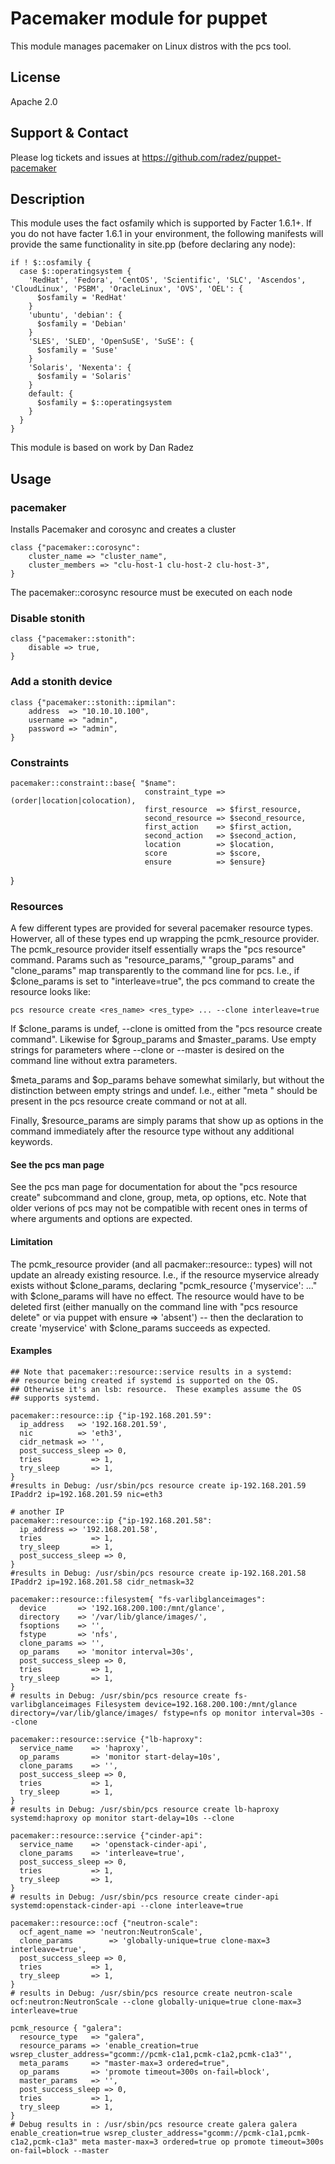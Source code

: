 # Pacemaker module for puppet

This module manages pacemaker on Linux distros with the pcs tool.

## License
Apache 2.0

## Support & Contact
Please log tickets and issues at https://github.com/radez/puppet-pacemaker

## Description

This module uses the fact osfamily which is supported by Facter 1.6.1+. If you do not have facter 1.6.1 in your environment, the following manifests will provide the same functionality in site.pp (before declaring any node):

    if ! $::osfamily {
      case $::operatingsystem {
        'RedHat', 'Fedora', 'CentOS', 'Scientific', 'SLC', 'Ascendos', 'CloudLinux', 'PSBM', 'OracleLinux', 'OVS', 'OEL': {
          $osfamily = 'RedHat'
        }
        'ubuntu', 'debian': {
          $osfamily = 'Debian'
        }
        'SLES', 'SLED', 'OpenSuSE', 'SuSE': {
          $osfamily = 'Suse'
        }
        'Solaris', 'Nexenta': {
          $osfamily = 'Solaris'
        }
        default: {
          $osfamily = $::operatingsystem
        }
      }
    }

This module is based on work by Dan Radez

## Usage

### pacemaker
Installs Pacemaker and corosync and creates a cluster

    class {"pacemaker::corosync":
        cluster_name => "cluster_name",
        cluster_members => "clu-host-1 clu-host-2 clu-host-3",
    }

The pacemaker::corosync resource must be executed on each node

### Disable stonith
    class {"pacemaker::stonith":
        disable => true,
    }

### Add a stonith device
    class {"pacemaker::stonith::ipmilan":
        address  => "10.10.10.100",
        username => "admin",
        password => "admin",
    }

### Constraints

    pacemaker::constraint::base{ "$name":
                                  constraint_type => (order|location|colocation),
                                  first_resource  => $first_resource,
                                  second_resource => $second_resource,
                                  first_action    => $first_action,
                                  second_action   => $second_action,
                                  location        => $location,
                                  score           => $score,
                                  ensure          => $ensure}
  }


### Resources

A few different types are provided for several pacemaker resource
types.  Howerver, all of these types end up wrapping the pcmk_resource
provider.  The pcmk_resource provider itself essentially wraps the
"pcs resource" command.  Params such as "resource_params,"
"group_params" and "clone_params" map transparently to the command
line for pcs.  I.e., if $clone_params is set to "interleave=true", the
pcs command to create the resource looks like:

    pcs resource create <res_name> <res_type> ... --clone interleave=true

If $clone_params is undef, --clone is omitted from the "pcs resource
create command".  Likewise for $group_params and $master_params.  Use
empty strings for parameters where --clone or --master is
desired on the command line without extra parameters.

$meta_params and $op_params behave somewhat similarly, but without the
distinction between empty strings and undef.  I.e., either "meta
<my-meta-params>" should be present in the pcs resource create command
or not at all.

Finally, $resource_params are simply params that show up as options in
the command immediately after the resource type without any additional
keywords.

#### See the pcs man page

See the pcs man page for documentation for about the "pcs resource
create" subcommand and clone, group, meta, op options, etc.  Note that
older verions of pcs may not be compatible with recent ones in terms
of where arguments and options are expected.

#### Limitation

The pcmk_resource provider (and all pacmaker::resource:: types) will
not update an already existing resource.  I.e., if the resource
myservice already exists without $clone_params, declaring
"pcmk_resource {'myservice': ..." with $clone_params will have no
effect.  The resource would have to be deleted first (either manually
on the command line with "pcs resource delete" or via puppet with
ensure => 'absent') -- then the declaration to create 'myservice' with
$clone_params succeeds as expected.

#### Examples

    ## Note that pacemaker::resource::service results in a systemd:
    ## resource being created if systemd is supported on the OS.
    ## Otherwise it's an lsb: resource.  These examples assume the OS
    ## supports systemd.

    pacemaker::resource::ip {"ip-192.168.201.59":
      ip_address   => '192.168.201.59',
      nic          => 'eth3',
      cidr_netmask => '',
      post_success_sleep => 0,
      tries           => 1,
      try_sleep       => 1,
    }
    #results in Debug: /usr/sbin/pcs resource create ip-192.168.201.59 IPaddr2 ip=192.168.201.59 nic=eth3
    
    # another IP
    pacemaker::resource::ip {"ip-192.168.201.58":
      ip_address => '192.168.201.58',
      tries           => 1,
      try_sleep       => 1,
      post_success_sleep => 0,
    }
    #results in Debug: /usr/sbin/pcs resource create ip-192.168.201.58 IPaddr2 ip=192.168.201.58 cidr_netmask=32

    pacemaker::resource::filesystem{ "fs-varlibglanceimages":
      device       => '192.168.200.100:/mnt/glance',
      directory    => '/var/lib/glance/images/',
      fsoptions    => '',
      fstype       => 'nfs',
      clone_params => '',
      op_params    => 'monitor interval=30s',
      post_success_sleep => 0,
      tries           => 1,
      try_sleep       => 1,
    }
    # results in Debug: /usr/sbin/pcs resource create fs-varlibglanceimages Filesystem device=192.168.200.100:/mnt/glance directory=/var/lib/glance/images/ fstype=nfs op monitor interval=30s --clone
    
    pacemaker::resource::service {"lb-haproxy":
      service_name    => 'haproxy',
      op_params       => 'monitor start-delay=10s',
      clone_params    => '',
      post_success_sleep => 0,
      tries           => 1,
      try_sleep       => 1,
    }
    # results in Debug: /usr/sbin/pcs resource create lb-haproxy systemd:haproxy op monitor start-delay=10s --clone

    pacemaker::resource::service {"cinder-api":
      service_name    => 'openstack-cinder-api',
      clone_params    => 'interleave=true',
      post_success_sleep => 0,
      tries           => 1,
      try_sleep       => 1,
    }
    # results in Debug: /usr/sbin/pcs resource create cinder-api systemd:openstack-cinder-api --clone interleave=true
    
    pacemaker::resource::ocf {"neutron-scale":
      ocf_agent_name => 'neutron:NeutronScale',
      clone_params        => 'globally-unique=true clone-max=3 interleave=true',
      post_success_sleep => 0,
      tries           => 1,
      try_sleep       => 1,
    }
    # results in Debug: /usr/sbin/pcs resource create neutron-scale ocf:neutron:NeutronScale --clone globally-unique=true clone-max=3 interleave=true
    
    pcmk_resource { "galera":
      resource_type   => "galera",
      resource_params => 'enable_creation=true wsrep_cluster_address="gcomm://pcmk-c1a1,pcmk-c1a2,pcmk-c1a3"',
      meta_params     => "master-max=3 ordered=true",
      op_params       => 'promote timeout=300s on-fail=block',
      master_params   => '',
      post_success_sleep => 0,
      tries           => 1,
      try_sleep       => 1,
    }
    # Debug results in : /usr/sbin/pcs resource create galera galera enable_creation=true wsrep_cluster_address="gcomm://pcmk-c1a1,pcmk-c1a2,pcmk-c1a3" meta master-max=3 ordered=true op promote timeout=300s on-fail=block --master


